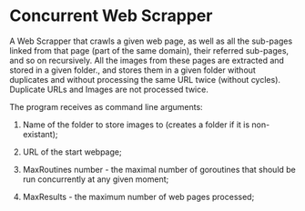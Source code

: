 # Concurrent Web Scrapper

A Web Scrapper that crawls a given web page, as well as all the sub-pages linked from that page (part of the same domain), their referred sub-pages, and so on recursively.
All the images from these pages are extracted and stored in a given folder., and stores them in a given folder without duplicates and without processing the same URL twice (without cycles).
Duplicate URLs and Images are not processed twice.

The program receives as command line arguments:

1) Name of the folder to store images to (creates a folder if it is non-existant);

2) URL of the start webpage;

3) MaxRoutines number - the maximal number of goroutines that should be run concurrently at any given moment;

5) MaxResults - the maximum number of web pages processed;
